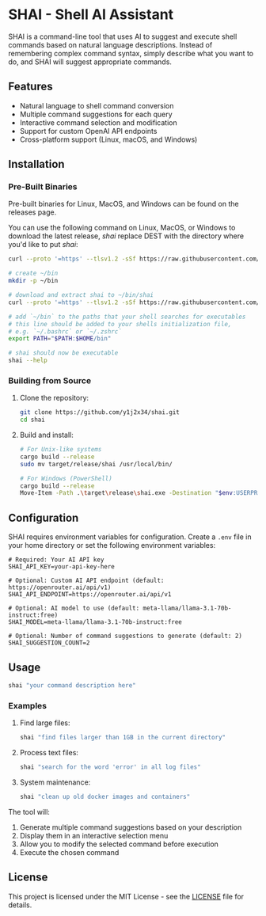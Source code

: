 # SHAI - Shell AI Assistant

SHAI is a command-line tool that uses AI to suggest and execute shell commands based on natural language descriptions. Instead of remembering complex command syntax, simply describe what you want to do, and SHAI will suggest appropriate commands.

## Features

- Natural language to shell command conversion
- Multiple command suggestions for each query
- Interactive command selection and modification
- Support for custom OpenAI API endpoints
- Cross-platform support (Linux, macOS, and Windows)

## Installation

### Pre-Built Binaries

Pre-built binaries for Linux, MacOS, and Windows can be found on the releases page.

You can use the following command on Linux, MacOS, or Windows to download the latest release, *shai* replace DEST with the directory where you'd like to put *shai*:

```bash
curl --proto '=https' --tlsv1.2 -sSf https://raw.githubusercontent.com/y1j2x34/shai/refs/heads/master/install.sh | bash -s -- --to DEST
```

```sh
# create ~/bin
mkdir -p ~/bin

# download and extract shai to ~/bin/shai
curl --proto '=https' --tlsv1.2 -sSf https://raw.githubusercontent.com/y1j2x34/shai/refs/heads/master/install.sh | bash -s -- --to ~/bin

# add `~/bin` to the paths that your shell searches for executables
# this line should be added to your shells initialization file,
# e.g. `~/.bashrc` or `~/.zshrc`
export PATH="$PATH:$HOME/bin"

# shai should now be executable
shai --help
```

### Building from Source

1. Clone the repository:

    ```bash
    git clone https://github.com/y1j2x34/shai.git
    cd shai
    ```

2. Build and install:

    ```bash
    # For Unix-like systems
    cargo build --release
    sudo mv target/release/shai /usr/local/bin/

    # For Windows (PowerShell)
    cargo build --release
    Move-Item -Path .\target\release\shai.exe -Destination "$env:USERPROFILE\AppData\Local\Microsoft\WindowsApps\shai.exe"
    ```

## Configuration

SHAI requires environment variables for configuration. Create a `.env` file in your home directory or set the following environment variables:

```env
# Required: Your AI API key
SHAI_API_KEY=your-api-key-here

# Optional: Custom AI API endpoint (default: https://openrouter.ai/api/v1)
SHAI_API_ENDPOINT=https://openrouter.ai/api/v1

# Optional: AI model to use (default: meta-llama/llama-3.1-70b-instruct:free)
SHAI_MODEL=meta-llama/llama-3.1-70b-instruct:free

# Optional: Number of command suggestions to generate (default: 2)
SHAI_SUGGESTION_COUNT=2
```

## Usage

```bash
shai "your command description here"
```

### Examples

1. Find large files:

    ```bash
    shai "find files larger than 1GB in the current directory"
    ```

2. Process text files:

    ```bash
    shai "search for the word 'error' in all log files"
    ```

3. System maintenance:

    ```bash
    shai "clean up old docker images and containers"
    ```

The tool will:

1. Generate multiple command suggestions based on your description
2. Display them in an interactive selection menu
3. Allow you to modify the selected command before execution
4. Execute the chosen command

## License

This project is licensed under the MIT License - see the [LICENSE](LICENSE) file for details.
